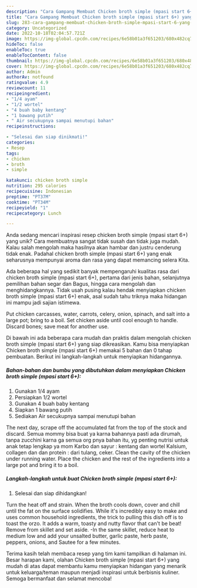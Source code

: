 ```yaml
---
description: "Cara Gampang Membuat Chicken broth simple (mpasi start 6+) yang Lezat Sekali"
title: "Cara Gampang Membuat Chicken broth simple (mpasi start 6+) yang Lezat Sekali"
slug: 283-cara-gampang-membuat-chicken-broth-simple-mpasi-start-6-yang-lezat-sekali
category: Uncategorized
date: 2022-10-18T02:04:57.721Z
image: https://img-global.cpcdn.com/recipes/6e58b01a3f651203/680x482cq70/chicken-broth-simple-mpasi-start-6-foto-resep-utama.jpg
hideToc: false
enableToc: true
enableTocContent: false
thumbnail: https://img-global.cpcdn.com/recipes/6e58b01a3f651203/680x482cq70/chicken-broth-simple-mpasi-start-6-foto-resep-utama.jpg
cover: https://img-global.cpcdn.com/recipes/6e58b01a3f651203/680x482cq70/chicken-broth-simple-mpasi-start-6-foto-resep-utama.jpg
author: Admin
authorAv: notfound
ratingvalue: 4.9
reviewcount: 11
recipeingredient:
- "1/4 ayam"
- "1/2 wortel"
- "4 buah baby kentang"
- "1 bawang putih"
- " Air secukupnya sampai menutupi bahan"
recipeinstructions:

- "Selesai dan siap dinikmati!"
categories:
- Resep
tags:
- chicken
- broth
- simple

katakunci: chicken broth simple 
nutrition: 295 calories
recipecuisine: Indonesian
preptime: "PT37M"
cooktime: "PT34M"
recipeyield: "1"
recipecategory: Lunch

---
```





Anda sedang mencari inspirasi resep chicken broth simple (mpasi start 6+) yang unik? Cara membuatnya sangat tidak susah dan tidak juga mudah. Kalau salah mengolah maka hasilnya akan hambar dan justru cenderung tidak enak. Padahal chicken broth simple (mpasi start 6+) yang enak seharusnya mempunyai aroma dan rasa yang dapat memancing selera Kita.





Ada beberapa hal yang sedikit banyak mempengaruhi kualitas rasa dari chicken broth simple (mpasi start 6+), pertama dari jenis bahan, selanjutnya pemilihan bahan segar dan Bagus, hingga cara mengolah dan menghidangkannya. Tidak usah pusing kalau hendak menyiapkan chicken broth simple (mpasi start 6+) enak,      asal sudah tahu triknya maka hidangan ini mampu jadi sajian istimewa.














Put chicken carcasses, water, carrots, celery, onion, spinach, and salt into a large pot; bring to a boil. Set chicken aside until cool enough to handle. Discard bones; save meat for another use.






Di bawah ini ada beberapa cara mudah dan praktis dalam mengolah chicken broth simple (mpasi start 6+) yang siap dikreasikan. Kamu bisa menyiapkan Chicken broth simple (mpasi start 6+) memakai 5 bahan dan 0 tahap pembuatan. Berikut ini langkah-langkah untuk menyiapkan hidangannya.

<!--inarticleads1-->

##### Bahan-bahan dan bumbu yang dibutuhkan dalam menyiapkan Chicken broth simple (mpasi start 6+):

1. Gunakan 1/4 ayam
1. Persiapkan 1/2 wortel
1. Gunakan 4 buah baby kentang
1. Siapkan 1 bawang putih
1. Sediakan  Air secukupnya sampai menutupi bahan


The next day, scrape off the accumulated fat from the top of the stock and discard. Semua mommy bisa buat ya karna bahannya pasti ada dirumah, tanpa zucchini karna ga semua org pnya bahan itu, yg penting nutrisi untuk anak tetap lengkap ya mom Karbo dan sayur : kentang dan wortel Kalsium, collagen dan dan protein : dari tulang, ceker. Clean the cavity of the chicken under running water. Place the chicken and the rest of the ingredients into a large pot and bring it to a boil. 

<!--inarticleads2-->

##### Langkah-langkah untuk buat Chicken broth simple (mpasi start 6+):


1. Selesai dan siap dihidangkan!

Turn the heat off and strain. When the broth cools down, cover and chill until the fat on the surface solidifies. While it&#39;s incredibly easy to make and uses common household ingredients, the trick to pulling this dish off is to toast the orzo. It adds a warm, toasty and nutty flavor that can&#39;t be beat! Remove from skillet and set aside. -In the same skillet, reduce heat to medium low and add your unsalted butter, garlic paste, herb paste, peppers, onions, and Sautee for a few minutes. 

Terima kasih telah membaca resep yang tim kami tampilkan di halaman ini. Besar harapan kami, olahan Chicken broth simple (mpasi start 6+) yang mudah di atas dapat membantu kamu menyiapkan hidangan yang menarik untuk keluarga/teman maupun menjadi inspirasi untuk berbisnis kuliner. Semoga bermanfaat dan selamat mencoba!
